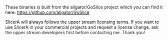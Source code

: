 These binaries is built from the aligator/GoSlice project which you can find it here: https://github.com/aligator/GoSlice

SlicerA will always follows the upper stream licensing terms. If you want to use SlicerA in your commercial projects and request a license change, ask the upper stream developers first before contacting me. Thank you!

